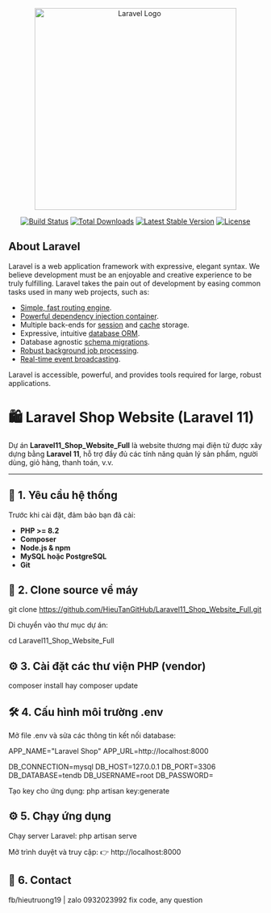 <p align="center"><a href="https://laravel.com" target="_blank"><img src="https://raw.githubusercontent.com/laravel/art/master/logo-lockup/5%20SVG/2%20CMYK/1%20Full%20Color/laravel-logolockup-cmyk-red.svg" width="400" alt="Laravel Logo"></a></p>

<p align="center">
<a href="https://github.com/laravel/framework/actions"><img src="https://github.com/laravel/framework/workflows/tests/badge.svg" alt="Build Status"></a>
<a href="https://packagist.org/packages/laravel/framework"><img src="https://img.shields.io/packagist/dt/laravel/framework" alt="Total Downloads"></a>
<a href="https://packagist.org/packages/laravel/framework"><img src="https://img.shields.io/packagist/v/laravel/framework" alt="Latest Stable Version"></a>
<a href="https://packagist.org/packages/laravel/framework"><img src="https://img.shields.io/packagist/l/laravel/framework" alt="License"></a>
</p>

## About Laravel

Laravel is a web application framework with expressive, elegant syntax. We believe development must be an enjoyable and creative experience to be truly fulfilling. Laravel takes the pain out of development by easing common tasks used in many web projects, such as:

- [Simple, fast routing engine](https://laravel.com/docs/routing).
- [Powerful dependency injection container](https://laravel.com/docs/container).
- Multiple back-ends for [session](https://laravel.com/docs/session) and [cache](https://laravel.com/docs/cache) storage.
- Expressive, intuitive [database ORM](https://laravel.com/docs/eloquent).
- Database agnostic [schema migrations](https://laravel.com/docs/migrations).
- [Robust background job processing](https://laravel.com/docs/queues).
- [Real-time event broadcasting](https://laravel.com/docs/broadcasting).

Laravel is accessible, powerful, and provides tools required for large, robust applications.

# 🛍️ Laravel Shop Website (Laravel 11)

Dự án **Laravel11_Shop_Website_Full** là website thương mại điện tử được xây dựng bằng **Laravel 11**, hỗ trợ đầy đủ các tính năng quản lý sản phẩm, người dùng, giỏ hàng, thanh toán, v.v.

---

## 🚀 1. Yêu cầu hệ thống

Trước khi cài đặt, đảm bảo bạn đã cài:

- **PHP >= 8.2**
- **Composer**
- **Node.js & npm**
- **MySQL hoặc PostgreSQL**
- **Git**

## 🧩 2. Clone source về máy

git clone https://github.com/HieuTanGitHub/Laravel11_Shop_Website_Full.git

Di chuyển vào thư mục dự án:

cd Laravel11_Shop_Website_Full

## ⚙️ 3. Cài đặt các thư viện PHP (vendor)

composer install hay composer update

## 🛠️ 4. Cấu hình môi trường .env

Mở file .env và sửa các thông tin kết nối database:

APP_NAME="Laravel Shop"
APP_URL=http://localhost:8000

DB_CONNECTION=mysql
DB_HOST=127.0.0.1
DB_PORT=3306
DB_DATABASE=tendb
DB_USERNAME=root
DB_PASSWORD=

Tạo key cho ứng dụng:
php artisan key:generate

## ⚙️ 5. Chạy ứng dụng
Chạy server Laravel:
php artisan serve

Mở trình duyệt và truy cập:
👉 http://localhost:8000

## 🚀 6. Contact
fb/hieutruong19 | zalo 0932023992 fix code, any question